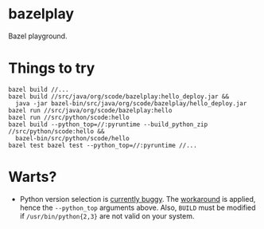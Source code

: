 # bazelplay

Bazel playground.

# Things to try

```
bazel build //...
bazel build //src/java/org/scode/bazelplay:hello_deploy.jar &&
  java -jar bazel-bin/src/java/org/scode/bazelplay/hello_deploy.jar
bazel run //src/java/org/scode/bazelplay:hello
bazel run //src/python/scode:hello
bazel build --python_top=//:pyruntime --build_python_zip //src/python/scode:hello &&
  bazel-bin/src/python/scode/hello
bazel test bazel test --python_top=//:pyruntime //...
```

# Warts?

* Python version selection is [currently
  buggy](https://github.com/bazelbuild/bazel/issues/4815). The
  [workaround](https://github.com/bazelbuild/bazel/issues/4815#issuecomment-460777113)
  is applied, hence the `--python_top` arguments above. Also, `BUILD`
  must be modified if `/usr/bin/python{2,3}` are not valid on your
  system.
